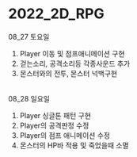 # 2022_2D_RPG

08_27 토요일 <br>
1. Player 이동 및 점프애니메이션 구현 <br>
2. 걷는소리, 공격소리등 각종사운드 추가 <br>
3. 몬스터와의 전투, 몬스터 넉백구현 <br><br>

08_28 일요일 <br>
1. Player 싱글톤 패턴 구현 <br>
2. Player의 공격판정 수정 <br>
3. Player의 점프 애니메이션 수정 <br>
4. 몬스터의 HP바 적용 및 죽었을때 소멸 <br><br>
